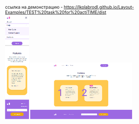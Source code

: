ссылка на демонстрацию - https://lkolabrodl.github.io/Layout-Examples/TEST%20task%20for%20actiTIME/dist
<br>
![Alt text](https://raw.githubusercontent.com/lKolabrodl/Layout-Examples/master/TEST%20task%20for%20actiTIME/Screenshot_desc_photo.png )
![Alt text](https://raw.githubusercontent.com/lKolabrodl/Layout-Examples/master/TEST%20task%20for%20actiTIME/Screenshot_mob_photo.png )
